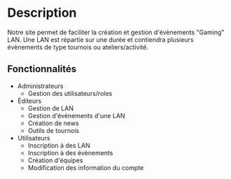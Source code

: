 # Description

Notre site permet de faciliter la création et gestion d'évènements "Gaming" LAN.
Une LAN est répartie sur une durée et contiendra plusieurs évènements de type tournois ou ateliers/activité.

## Fonctionnalités

-   Administrateurs
    -   Gestion des utilisateurs/roles
-   Éditeurs
    -   Gestion de LAN
    -   Gestion d'événements d'une LAN
    -   Création de news
    -   Outils de tournois
-   Utilisateurs
    -   Inscription à des LAN
    -   Inscription à des évènements
    -   Création d'équipes
    -   Modification des information du compte
